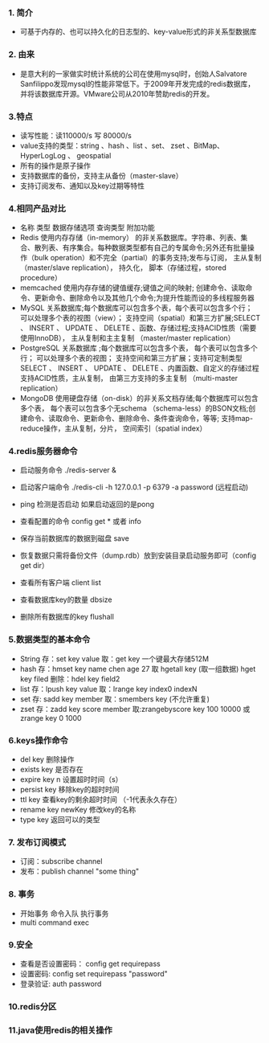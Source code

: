 ### 1. 简介
   * 可基于内存的、也可以持久化的日志型的、key-value形式的非关系型数据库
### 2. 由来
   * 是意大利的一家做实时统计系统的公司在使用mysql时，创始人Salvatore Sanfilippo发现mysql的性能非常低下。于2009年开发完成的redis数据库，并将该数据库开源。VMware公司从2010年赞助redis的开发。
### 3.特点
*   读写性能：读110000/s  写 80000/s
*   value支持的类型：string 、hash 、list 、set、 zset  、BitMap、 HyperLogLog 、 geospatial
*   所有的操作是原子操作
*   支持数据库的备份，支持主从备份（master-slave）
*   支持订阅发布、通知以及key过期等特性
### 4.相同产品对比

*   名称	 类型	数据存储选项	  查询类型	    附加功能
*   Redis	使用内存存储（in-memory） 的非关系数据库。字符串、列表、集合、散列表、有序集合。每种数据类型都有自己的专属命令;另外还有批量操作（bulk operation）和不完全（partial）的事务支持;发布与订阅， 主从复制（master/slave replication）， 持久化， 脚本（存储过程，stored procedure）
*   memcached	使用内存存储的键值缓存;键值之间的映射; 创建命令、读取命令、更新命令、删除命令以及其他几个命令;为提升性能而设的多线程服务器
*   MySQL	关系数据库;每个数据库可以包含多个表，每个表可以包含多个行； 可以处理多个表的视图（view）； 支持空间（spatial）和第三方扩展;SELECT 、 INSERT 、 UPDATE 、 DELETE 、函数、存储过程;支持ACID性质（需要使用InnoDB）， 主从复制和主主复制 （master/master replication）
*   PostgreSQL	关系数据库 ;每个数据库可以包含多个表， 每个表可以包含多个行； 可以处理多个表的视图；  支持空间和第三方扩展；支持可定制类型	SELECT 、 INSERT 、 UPDATE 、 DELETE 、内置函数、自定义的存储过程	支持ACID性质，主从复制， 由第三方支持的多主复制 （multi-master replication）
*   MongoDB	使用硬盘存储（on-disk）的非关系文档存储;每个数据库可以包含多个表， 每个表可以包含多个无schema （schema-less）的BSON文档;创建命令、读取命令、更新命令、删除命令、条件查询命令，等等;	支持map-reduce操作，主从复制，分片， 空间索引（spatial index）

### 4.redis服务器命令
*   启动服务命令  ./redis-server &
*   启动客户端命令  ./redis-cli -h 127.0.0.1 -p 6379 -a password (远程启动)
*   ping 检测是否启动 如果启动返回的是pong
*   查看配置的命令 config get *   或者 info

*    保存当前数据库的数据到磁盘 save
*    恢复数据只需将备份文件（dump.rdb）放到安装目录启动服务即可（config get dir）
*    查看所有客户端 client list
*    查看数据库key的数量  dbsize
*    删除所有数据库的key  flushall



### 5.数据类型的基本命令

*   String   存：set key value  取：get key  一个键最大存储512M
*   hash     存：hmset  key  name chen age 27   取 hgetall key
             (取一组数据)  hget key filed   删除：hdel key field2
*   list     存：lpush key value    取：lrange key index0   indexN
*   set      存: sadd key member  取：smembers key (不允许重复)
*   zset     存：zadd key score member  取:zrangebyscore  key 100 10000      或 zrange key 0 1000

### 6.keys操作命令
*   del key  删除操作
*   exists key 是否存在
*   expire key n  设置超时时间（s）
*   persist key  移除key的超时时间
*   ttl key  查看key的剩余超时时间 （-1代表永久存在）
*   rename  key newKey   修改key的名称
*   type key 返回可以的类型


###  7. 发布订阅模式
*    订阅：subscribe channel
*    发布：publish channel "some thing"

###  8. 事务
*    开始事务 命令入队 执行事务
*    multi    command   exec

### 9.安全
*   查看是否设置密码： config get requirepass
*   设置密码: config set requirepass "password"
*   登录验证: auth password

### 10.redis分区


### 11.java使用redis的相关操作

















